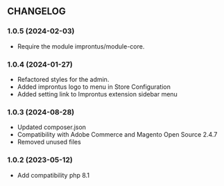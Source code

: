 CHANGELOG
---------

### 1.0.5 (2024-02-03)
* Require the module improntus/module-core.

### 1.0.4 (2024-01-27)
* Refactored styles for the admin.
* Added improntus logo to menu in Store Configuration
* Added setting link to Improntus extension sidebar menu

### 1.0.3 (2024-08-28)

* Updated composer.json
* Compatibility with Adobe Commerce and Magento Open Source 2.4.7
* Removed unused files

### 1.0.2 (2023-05-12)

* Add compatibility php 8.1
